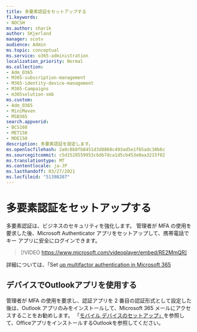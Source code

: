 ```yaml
---
title: 多要素認証をセットアップする
f1.keywords:
- NOCSH
ms.author: sharik
author: SKjerland
manager: scotv
audience: Admin
ms.topic: conceptual
ms.service: o365-administration
localization_priority: Normal
ms.collection:
- Adm_O365
- M365-subscription-management
- M365-identity-device-management
- M365-Campaigns
- m365solution-smb
ms.custom:
- Adm_O365
- MiniMaven
- MSB365
search.appverid:
- BCS160
- MET150
- MOE150
description: 多要素認証を設定します。
ms.openlocfilehash: 2a0c8b8fb8451d3d8868c493ad5e1f65adc30b6c
ms.sourcegitcommit: c5d1528559953c6db7dca1d5cb453e0aa3215f02
ms.translationtype: MT
ms.contentlocale: ja-JP
ms.lasthandoff: 03/27/2021
ms.locfileid: "51398207"
---
```

# <a name="set-up-multifactor-authentication"></a>多要素認証をセットアップする

多要素認証は、ビジネスのセキュリティを強化します。 管理者が MFA の使用を要求した後、Microsoft Authenticator アプリをセットアップして、携帯電話でキー アプリに安全にログインできます。 

> [!VIDEO https://www.microsoft.com/videoplayer/embed/RE2MmQR]

詳細については、「Set [up multifactor authentication in Microsoft 365](https://support.office.com/article/a32541df-079c-420d-9395-9d59354f7225)

## <a name="use-the-outlook-app-in-your-devices"></a>デバイスでOutlookアプリを使用する

管理者が MFA の使用を要求し、認証アプリを 2 番目の認証形式として設定した後は、Outlook アプリのみをインストールして、Microsoft 365 メールにアクセスすることをお勧めします。 「[モバイル デバイスのセットアップ」](../business/set-up-mobile-devices.md)を参照して、OfficeアプリをインストールするOutlookを参照してください。
